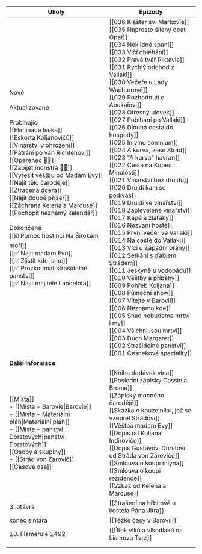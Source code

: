 
| Úkoly                                                                                                                                                                                                                                                                                                                                                                                                                                                                                                                                                                                                      | Epizody                                                                                                                                                                                                                                                                                                                                                                                                                                                                                                                                                                                                                                                                                                                                                                                                                                                                                                                                                                                                                                                                                                                                                                   |
| ---------------------------------------------------------------------------------------------------------------------------------------------------------------------------------------------------------------------------------------------------------------------------------------------------------------------------------------------------------------------------------------------------------------------------------------------------------------------------------------------------------------------------------------------------------------------------------------------------------- | ------------------------------------------------------------------------------------------------------------------------------------------------------------------------------------------------------------------------------------------------------------------------------------------------------------------------------------------------------------------------------------------------------------------------------------------------------------------------------------------------------------------------------------------------------------------------------------------------------------------------------------------------------------------------------------------------------------------------------------------------------------------------------------------------------------------------------------------------------------------------------------------------------------------------------------------------------------------------------------------------------------------------------------------------------------------------------------------------------------------------------------------------------------------------- |
| Nové<br/><br/>Aktualizované<br/><br/>Probíhající<br/>[[Eliminace Iseka]]<br/>[[Eskorta Koljanovičů]]<br/>[[Vinařství v ohrožení]]<br/>[[Pátrání po van Richtenovi]]<br/>[[Opeřenec 🧑🏻]]<br/>[[Zabíjet monstra 🧑🏻]]<br/>[[Vyřešit věštbu od Madam Evy]]<br/>[[Najít tělo čaroděje]]<br/>[[Ztracená dcera]]<br/>[[Najít doupě příšer]]<br/>[[Záchrana Kelena a Marcuse]]<br/>[[Pochopit neznámý kalendář]]<br/><br/>Dokončené<br/>[[☑️ Pomoc hostinci Na Širokém moři]]<br/>[[✅ Najít madam Evu]]<br/>[[✅ Zjistit kde jsme]]<br/>[[✅ Prozkoumat strašidelné panství]]<br/>[[✅ Najít majitele Lancelota]] | [[036 Klášter sv. Markovie]]<br/>[[035 Naprosto šílený opat Opat]]<br/>[[034 Neklidné spaní]]<br/>[[033 Vlčí obléhání]]<br/>[[032 Pravá tvář Riktavia]]<br/>[[031 Rychlý odchod z Vallaki]]<br/>[[030 Večeře u Lady Wachterové]]<br/>[[029 Rozhodnutí o Abukaiovi]]<br/>[[028 Otřesný úlovek]]<br/>[[027 Pobíhaní po Vallaki]]<br/>[[026 Dlouhá cesta do hospody]]<br/>[[025 In vino somnium]]<br/>[[024 A kurva, zase Strád]]<br/>[[023 "A kurva" havran]]<br/>[[022 Cesta na Kopec Minulosti]]<br/>[[021 Vinařství bez druidů]]<br/>[[020 Druidi kam se podíváš]]<br/>[[019 Druidi ve vinařství]]<br/>[[018 Zaplevelené vinařství]]<br/>[[017 Kápě a zlaťáky]]<br/>[[016 Nezvaní hosté]]<br/>[[015 První večer ve Vallaki]]<br/>[[014 Na cestě do Vallaki]]<br/>[[013 Vlci u Západní brány]]<br/>[[012 Setkání s ďáblem Strádem]]<br/>[[011 Jeskyně u vodopádu]]<br/>[[010 Věštby a příběhy]]<br/>[[009 Pohřeb Koljana]]<br/>[[008 Půlnoční show]]<br/>[[007 Vítejte v Barovii]]<br/>[[006 Neznámo kde]]<br/>[[005 Snad nebudeme mrtví i my]]<br/>[[004 Všichni jsou mrtví]]<br/>[[003 Duch Margaret]]<br/>[[002 Strašidelné panství]]<br/>[[001 Česnekové speciality]] |
| **Další Informace**                                                                                                                                                                                                                                                                                                                                                                                                                                                                                                                                                                                        |                                                                                                                                                                                                                                                                                                                                                                                                                                                                                                                                                                                                                                                                                                                                                                                                                                                                                                                                                                                                                                                                                                                                                                           |
| [[Místa]]<br/>- [[Místa - Barovie\|Barovie]]<br/>- [[Místa - Materiální pláň\|Materiální pláň]]<br/>- [[Místa - panství Dorstových\|panství Dorstových]]<br/>[[Osoby a skupiny]]<br/>- [[Strád von Zarovič]]<br/>[[Časová osa]]                                                                                                                                                                                                                                                                                                                                                                            | [[Kniha dodávek vína]]<br/>[[Poslední zápisky Cassie a Broma]]<br/>[[Zápisky mocného čarodějě]]<br/>[[Skazka o kouzelníku, jež se vzepřel Strádovi]]<br/>[[Věštba madam Evy]]<br/>[[Dopis od Koljana Indiroviče]]<br/>[[Dopis Gustavovi Durstovi od Stráda von Zaroviče]]<br/>[[Smlouva o koupi mlýna]]<br/>[[Smlouva o koupi rezidence]]<br/>[[Vzkaz od Kelena a Marcuse]]                                                                                                                                                                                                                                                                                                                                                                                                                                                                                                                                                                                                                                                                                                                                                                                               |
| 3. oťávra                                                                                                                                                                                                                                                                                                                                                                                                                                                                                                                                                                                                  | [[Strašení na hřbitově u kostela Pána Jitra]]                                                                                                                                                                                                                                                                                                                                                                                                                                                                                                                                                                                                                                                                                                                                                                                                                                                                                                                                                                                                                                                                                                                             |
| konec sintára                                                                                                                                                                                                                                                                                                                                                                                                                                                                                                                                                                                              | [[Těžké časy v Barovii]]                                                                                                                                                                                                                                                                                                                                                                                                                                                                                                                                                                                                                                                                                                                                                                                                                                                                                                                                                                                                                                                                                                                                                  |
| 10. Flamerule 1492                                                                                                                                                                                                                                                                                                                                                                                                                                                                                                                                                                                         | [[Útok vlků a vlkodlaků na Liamovu Tvrz]]                                                                                                                                                                                                                                                                                                                                                                                                                                                                                                                                                                                                                                                                                                                                                                                                                                                                                                                                                                                                                                                                                                                                 |
|                                                                                                                                                                                                                                                                                                                                                                                                                                                                                                                                                                                                            |                                                                                                                                                                                                                                                                                                                                                                                                                                                                                                                                                                                                                                                                                                                                                                                                                                                                                                                                                                                                                                                                                                                                                                           |
|                                                                                                                                                                                                                                                                                                                                                                                                                                                                                                                                                                                                            |                                                                                                                                                                                                                                                                                                                                                                                                                                                                                                                                                                                                                                                                                                                                                                                                                                                                                                                                                                                                                                                                                                                                                                           |



